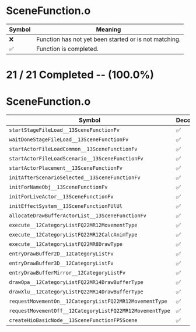 # SceneFunction.o
| Symbol | Meaning 
| ------------- | ------------- 
| :x: | Function has not yet been started or is not matching. 
| :white_check_mark: | Function is completed. 


# 21 / 21 Completed -- (100.0%)
# SceneFunction.o
| Symbol | Decompiled? |
| ------------- | ------------- |
| `startStageFileLoad__13SceneFunctionFv` | :white_check_mark: |
| `waitDoneStageFileLoad__13SceneFunctionFv` | :white_check_mark: |
| `startActorFileLoadCommon__13SceneFunctionFv` | :white_check_mark: |
| `startActorFileLoadScenario__13SceneFunctionFv` | :white_check_mark: |
| `startActorPlacement__13SceneFunctionFv` | :white_check_mark: |
| `initAfterScenarioSelected__13SceneFunctionFv` | :white_check_mark: |
| `initForNameObj__13SceneFunctionFv` | :white_check_mark: |
| `initForLiveActor__13SceneFunctionFv` | :white_check_mark: |
| `initEffectSystem__13SceneFunctionFUlUl` | :white_check_mark: |
| `allocateDrawBufferActorList__13SceneFunctionFv` | :white_check_mark: |
| `execute__12CategoryListFQ22MR12MovementType` | :white_check_mark: |
| `execute__12CategoryListFQ22MR12CalcAnimType` | :white_check_mark: |
| `execute__12CategoryListFQ22MR8DrawType` | :white_check_mark: |
| `entryDrawBuffer2D__12CategoryListFv` | :white_check_mark: |
| `entryDrawBuffer3D__12CategoryListFv` | :white_check_mark: |
| `entryDrawBufferMirror__12CategoryListFv` | :white_check_mark: |
| `drawOpa__12CategoryListFQ22MR14DrawBufferType` | :white_check_mark: |
| `drawXlu__12CategoryListFQ22MR14DrawBufferType` | :white_check_mark: |
| `requestMovementOn__12CategoryListFQ22MR12MovementType` | :white_check_mark: |
| `requestMovementOff__12CategoryListFQ22MR12MovementType` | :white_check_mark: |
| `createHioBasicNode__13SceneFunctionFP5Scene` | :white_check_mark: |
